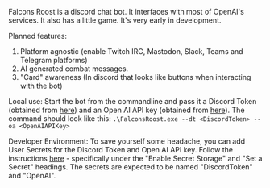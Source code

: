 ﻿Falcons Roost is a discord chat bot. It interfaces with most of OpenAI's services. It also has a little game. It's very early in development.

Planned features:
1. Platform agnostic (enable Twitch IRC, Mastodon, Slack, Teams and Telegram platforms)
2. AI generated combat messages.
3. "Card" awareness (In discord that looks like buttons when interacting with the bot)

Local use: 
Start the bot from the commandline and pass it a Discord Token (obtained from [here](https://discord.com/developers/applications)) and an Open AI API key (obtained from [here](https://platform.openai.com/account/api-keys)). 
The command should look like this: `.\FalconsRoost.exe --dt <DiscordToken> --oa <OpenAIAPIKey>`

Developer Environment:
To save yourself some headache, you can add User Secrets for the Discord Token and Open AI API key. Follow the instructions [here](https://learn.microsoft.com/en-us/aspnet/core/security/app-secrets?view=aspnetcore-7.0&tabs=windows) - specifically under the "Enable Secret Storage" and "Set a Secret" headings. The secrets are expected to be named "DiscordToken" and "OpenAI". 

